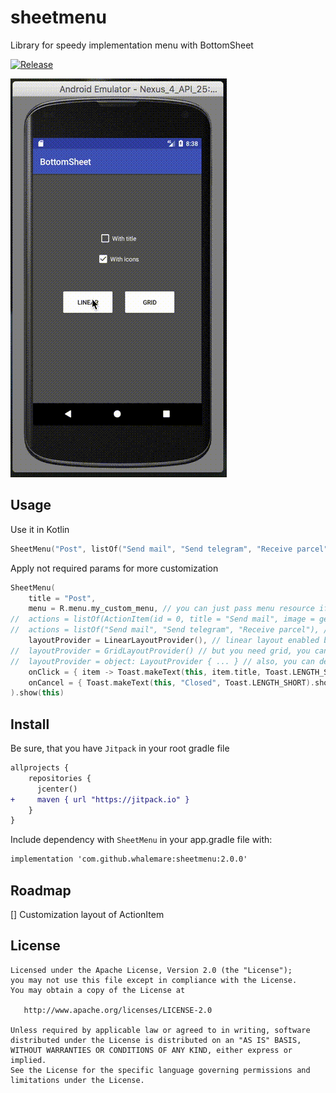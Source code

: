 # sheetmenu
Library for speedy implementation menu with BottomSheet

[![Release](https://jitpack.io/v/whalemare/sheetmenu.svg)](https://jitpack.io/#whalemare/sheetmenu)

![Screenshot](screens/1.3.2.gif)

Usage
-----

Use it in Kotlin

```kotlin
SheetMenu("Post", listOf("Send mail", "Send telegram", "Receive parcel")).show(this)
```

Apply not required params for more customization
```kotlin
SheetMenu(
    title = "Post",
    menu = R.menu.my_custom_menu, // you can just pass menu resource if you need static items
//  actions = listOf(ActionItem(id = 0, title = "Send mail", image = getDrawableIcon())), // or create ActionItem when you need dynamic titles of icons
//  actions = listOf("Send mail", "Send telegram", "Receive parcel"), // also, you can simplify it by passing strings for showing only text of items
    layoutProvider = LinearLayoutProvider(), // linear layout enabled by default
//  layoutProvider = GridLayoutProvider() // but you need grid, you can do it
//  layoutProvider = object: LayoutProvider { ... } // also, you can define your own layout
    onClick = { item -> Toast.makeText(this, item.title, Toast.LENGTH_SHORT).show() }, // handle clicks on item
    onCancel = { Toast.makeText(this, "Closed", Toast.LENGTH_SHORT).show() } // handle close event
).show(this)
```

Install
-------

Be sure, that you have `Jitpack` in your root gradle file

```diff
allprojects {
    repositories {
      jcenter()
+     maven { url "https://jitpack.io" }
    }
}
```

Include dependency with `SheetMenu` in your app.gradle file with:

```diff
implementation 'com.github.whalemare:sheetmenu:2.0.0'
```

Roadmap
-------
[] Customization layout of ActionItem

License
-------

    Licensed under the Apache License, Version 2.0 (the "License");
    you may not use this file except in compliance with the License.
    You may obtain a copy of the License at

       http://www.apache.org/licenses/LICENSE-2.0

    Unless required by applicable law or agreed to in writing, software
    distributed under the License is distributed on an "AS IS" BASIS,
    WITHOUT WARRANTIES OR CONDITIONS OF ANY KIND, either express or implied.
    See the License for the specific language governing permissions and
    limitations under the License.

